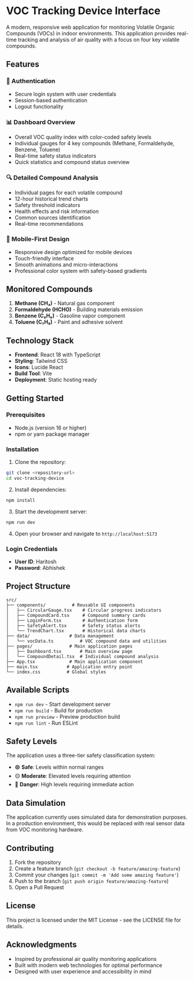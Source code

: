 # VOC Tracking Device Interface

A modern, responsive web application for monitoring Volatile Organic Compounds (VOCs) in indoor environments. This application provides real-time tracking and analysis of air quality with a focus on four key volatile compounds.

## Features

### 🔐 Authentication
- Secure login system with user credentials
- Session-based authentication
- Logout functionality

### 📊 Dashboard Overview
- Overall VOC quality index with color-coded safety levels
- Individual gauges for 4 key compounds (Methane, Formaldehyde, Benzene, Toluene)
- Real-time safety status indicators
- Quick statistics and compound status overview

### 🔍 Detailed Compound Analysis
- Individual pages for each volatile compound
- 12-hour historical trend charts
- Safety threshold indicators
- Health effects and risk information
- Common sources identification
- Real-time recommendations

### 📱 Mobile-First Design
- Responsive design optimized for mobile devices
- Touch-friendly interface
- Smooth animations and micro-interactions
- Professional color system with safety-based gradients

## Monitored Compounds

1. **Methane (CH₄)** - Natural gas component
2. **Formaldehyde (HCHO)** - Building materials emission
3. **Benzene (C₆H₆)** - Gasoline vapor component
4. **Toluene (C₇H₈)** - Paint and adhesive solvent

## Technology Stack

- **Frontend**: React 18 with TypeScript
- **Styling**: Tailwind CSS
- **Icons**: Lucide React
- **Build Tool**: Vite
- **Deployment**: Static hosting ready

## Getting Started

### Prerequisites
- Node.js (version 16 or higher)
- npm or yarn package manager

### Installation

1. Clone the repository:
```bash
git clone <repository-url>
cd voc-tracking-device
```

2. Install dependencies:
```bash
npm install
```

3. Start the development server:
```bash
npm run dev
```

4. Open your browser and navigate to `http://localhost:5173`

### Login Credentials
- **User ID**: Haritosh
- **Password**: Abhishek

## Project Structure

```
src/
├── components/          # Reusable UI components
│   ├── CircularGauge.tsx    # Circular progress indicators
│   ├── CompoundCard.tsx     # Compound summary cards
│   ├── LoginForm.tsx        # Authentication form
│   ├── SafetyAlert.tsx      # Safety status alerts
│   └── TrendChart.tsx       # Historical data charts
├── data/               # Data management
│   └── vocData.ts          # VOC compound data and utilities
├── pages/              # Main application pages
│   ├── Dashboard.tsx       # Main overview page
│   └── CompoundDetail.tsx  # Individual compound analysis
├── App.tsx             # Main application component
├── main.tsx           # Application entry point
└── index.css          # Global styles
```

## Available Scripts

- `npm run dev` - Start development server
- `npm run build` - Build for production
- `npm run preview` - Preview production build
- `npm run lint` - Run ESLint

## Safety Levels

The application uses a three-tier safety classification system:

- 🟢 **Safe**: Levels within normal ranges
- 🟡 **Moderate**: Elevated levels requiring attention
- 🔴 **Danger**: High levels requiring immediate action

## Data Simulation

The application currently uses simulated data for demonstration purposes. In a production environment, this would be replaced with real sensor data from VOC monitoring hardware.

## Contributing

1. Fork the repository
2. Create a feature branch (`git checkout -b feature/amazing-feature`)
3. Commit your changes (`git commit -m 'Add some amazing feature'`)
4. Push to the branch (`git push origin feature/amazing-feature`)
5. Open a Pull Request

## License

This project is licensed under the MIT License - see the LICENSE file for details.

## Acknowledgments

- Inspired by professional air quality monitoring applications
- Built with modern web technologies for optimal performance
- Designed with user experience and accessibility in mind
